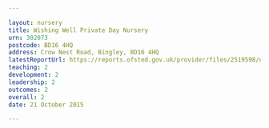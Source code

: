 ```yaml
---

layout: nursery
title: Wishing Well Private Day Nursery
urn: 302073
postcode: BD16 4HQ
address: Crow Nest Road, Bingley, BD16 4HQ
latestReportUrl: https://reports.ofsted.gov.uk/provider/files/2519598/urn/302073.pdf
teaching: 2
development: 2
leadership: 2
outcomes: 2
overall: 2
date: 21 October 2015

---
```

